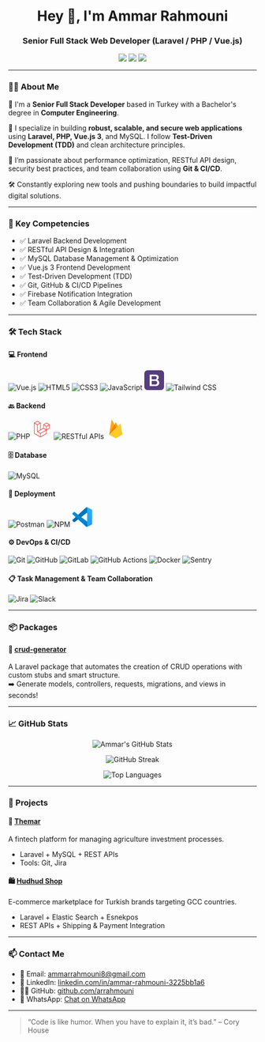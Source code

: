 <h1 align="center">Hey 👋, I'm Ammar Rahmouni</h1>
<h3 align="center">Senior Full Stack Web Developer (Laravel / PHP / Vue.js)</h3>

<p align="center">
  <a href="mailto:ammarrahmouni8@gmail.com"><img src="https://img.shields.io/badge/Email-D14836?style=flat&logo=gmail&logoColor=white" /></a>
  <a href="https://linkedin.com/in/ammar-rahmouni-3225bb1a6"><img src="https://img.shields.io/badge/LinkedIn-0077B5?style=flat&logo=linkedin&logoColor=white" /></a>
  <a href="https://github.com/arrahmouni"><img src="https://img.shields.io/badge/GitHub-100000?style=flat&logo=github&logoColor=white" /></a>
</p>

---

### 👨‍💻 About Me

🔧 I'm a **Senior Full Stack Developer** based in Turkey with a Bachelor's degree in **Computer Engineering**.

🚀 I specialize in building **robust, scalable, and secure web applications** using **Laravel, PHP, Vue.js 3**, and MySQL. I follow **Test-Driven Development (TDD)** and clean architecture principles.

🔐 I’m passionate about performance optimization, RESTful API design, security best practices, and team collaboration using **Git & CI/CD**.

🛠️ Constantly exploring new tools and pushing boundaries to build impactful digital solutions.

---

### 🧠 Key Competencies

- ✅ Laravel Backend Development
- ✅ RESTful API Design & Integration
- ✅ MySQL Database Management & Optimization
- ✅ Vue.js 3 Frontend Development
- ✅ Test-Driven Development (TDD)
- ✅ Git, GitHub & CI/CD Pipelines
- ✅ Firebase Notification Integration
- ✅ Team Collaboration & Agile Development

---

### 🛠 Tech Stack

#### 💻 Frontend
<p>
  <img src="https://cdn.jsdelivr.net/gh/devicons/devicon/icons/vuejs/vuejs-original.svg" alt="Vue.js" title="Vue.js" width="40" />
  <img src="https://cdn.jsdelivr.net/gh/devicons/devicon/icons/html5/html5-original.svg" alt="HTML5" title="HTML5" width="40" />
  <img src="https://cdn.jsdelivr.net/gh/devicons/devicon/icons/css3/css3-original.svg" alt="CSS3" title="CSS3" width="40" />
  <img src="https://cdn.jsdelivr.net/gh/devicons/devicon/icons/javascript/javascript-original.svg" alt="JavaScript" title="JavaScript" width="40" />
  <img src="https://raw.githubusercontent.com/github/explore/main/topics/bootstrap/bootstrap.png" alt="Bootstrap" title="Bootstrap" width="40" />
  <img src="https://camo.githubusercontent.com/3662a9ccbc365e52fe27bd9bd5cbdd9388f9285d8bb4cd19a68ef0b045d70258/68747470733a2f2f63646e2e6a7364656c6976722e6e65742f67682f64657669636f6e732f64657669636f6e2f69636f6e732f7461696c77696e646373732f7461696c77696e646373732d6f726967696e616c2e737667" alt="Tailwind CSS" title="Tailwind CSS" width="40" />
</p>

#### 🔙 Backend
<p>
  <img src="https://cdn.jsdelivr.net/gh/devicons/devicon/icons/php/php-original.svg" alt="PHP" title="PHP" width="40" />
  <img src="https://raw.githubusercontent.com/github/explore/main/topics/laravel/laravel.png" alt="Laravel" title="Laravel" width="40" />
  <img src="https://camo.githubusercontent.com/d5b29c0ef9ab7e205050ef7f6de79b5d09494f7aa5c5d497b5c18392fba8513a/68747470733a2f2f6d69726f2e6d656469756d2e636f6d2f76322f726573697a653a6669743a3434302f312a4a334733616b614d70554f4c656777307030717468412e706e67" alt="RESTful APIs" title="RESTful APIs" width="40" />
  <img src="https://raw.githubusercontent.com/github/explore/main/topics/firebase/firebase.png" alt="Firebase" title="Firebase" width="40" />
</p>


#### 🗄️ Database
<p>
  <img src="https://cdn.jsdelivr.net/gh/devicons/devicon/icons/mysql/mysql-original.svg" alt="MySQL" title="MySQL" width="40" />
</p>

#### 🚀 Deployment
<p>
  <img src="https://camo.githubusercontent.com/ff8965eacc46ea2bf7b52bfc663a0cddb4e55e508cb1ba5b7b9e5a465a016963/68747470733a2f2f63646e2e6a7364656c6976722e6e65742f67682f64657669636f6e732f64657669636f6e2f69636f6e732f706f73746d616e2f706f73746d616e2d6f726967696e616c2e737667" alt="Postman" title="Postman" width="40" />
  <img src="https://camo.githubusercontent.com/e629d2026b4ec090e8f4a0ba1005266907380062dc5c9f625d607eff4b01d1d6/68747470733a2f2f63646e2e6a7364656c6976722e6e65742f67682f64657669636f6e732f64657669636f6e2f69636f6e732f6e706d2f6e706d2d6f726967696e616c2e737667" alt="NPM" title="NPM" width="40" />
  <img src="https://raw.githubusercontent.com/github/explore/main/topics/visual-studio-code/visual-studio-code.png" alt="VS Code" title="VS Code" width="40" />
</p>


#### ⚙️ DevOps & CI/CD
<p>
  <img src="https://camo.githubusercontent.com/15166a15835f145259844be455ab5945594a70c48a3090aa83d193bd5e3e9bc5/68747470733a2f2f63646e2e6a7364656c6976722e6e65742f67682f64657669636f6e732f64657669636f6e2f69636f6e732f6769742f6769742d6f726967696e616c2e737667" alt="Git" title="Git" width="40" />
  <img src="https://camo.githubusercontent.com/b88f9607b30846205db0467c8c1f64f9df8b9321f75665d110878a68695e3184/68747470733a2f2f696d616765732e69636f6e2d69636f6e732e636f6d2f333638352f504e472f3531322f6769746875625f6c6f676f5f69636f6e5f3232393237382e706e67" alt="GitHub" title="GitHub" width="40" />
  <img src="https://camo.githubusercontent.com/00518a2218fb06231c6f2064f1904d68a42f0dceba8985231a70efec56127933/68747470733a2f2f63646e2e6a7364656c6976722e6e65742f67682f64657669636f6e732f64657669636f6e2f69636f6e732f6769746c61622f6769746c61622d6f726967696e616c2e737667" alt="GitLab" title="GitLab" width="40" />
  <img src="https://camo.githubusercontent.com/9be87e4950f8cfa90f5477dbff812743dc2b912c7d5ae198073e23f4b2ae4091/68747470733a2f2f63646e2e6a7364656c6976722e6e65742f67682f64657669636f6e732f64657669636f6e2f69636f6e732f676974687562616374696f6e732f676974687562616374696f6e732d6f726967696e616c2e737667" alt="GitHub Actions" title="GitHub Actions" width="40" />
  <img src="https://camo.githubusercontent.com/aef1e8177da912f4389c9892921107eb8b7c83cca94c1a8a7db5f3f68d017bea/68747470733a2f2f63646e2e6a7364656c6976722e6e65742f67682f64657669636f6e732f64657669636f6e2f69636f6e732f646f636b65722f646f636b65722d6f726967696e616c2e737667" alt="Docker" title="Docker" width="40" />
  <img src="https://camo.githubusercontent.com/683464f044ef779353d8a764c82f372b1a64dfe6f089976de24986db29703d10/68747470733a2f2f63646e2e6a7364656c6976722e6e65742f67682f64657669636f6e732f64657669636f6e2f69636f6e732f73656e7472792f73656e7472792d6f726967696e616c2e737667" alt="Sentry" title="Sentry" width="40" />
</p>


#### 📋 Task Management & Team Collaboration
<p>
  <img src="https://camo.githubusercontent.com/846a58b5795502a7f7b4016dd2c934bad2d3b80341db7ce9fc0ada3c8a1ac2d3/68747470733a2f2f63646e2e6a7364656c6976722e6e65742f67682f64657669636f6e732f64657669636f6e2f69636f6e732f6a6972612f6a6972612d6f726967696e616c2e737667" alt="Jira" title="Jira" width="40" />
  <img src="https://camo.githubusercontent.com/c32ace268577937ec8e145cfb1ee87e36d783c6e02496a7f47c2cd77b42e7da7/68747470733a2f2f63646e2e6a7364656c6976722e6e65742f67682f64657669636f6e732f64657669636f6e2f69636f6e732f736c61636b2f736c61636b2d6f726967696e616c2e737667" alt="Slack" title="Slack" width="40" />
</p>

---

### 📦 Packages

#### 🔧 [crud-generator](https://github.com/arrahmouni/crud-generator)
A Laravel package that automates the creation of CRUD operations with custom stubs and smart structure.  
➡️ Generate models, controllers, requests, migrations, and views in seconds!

---

### 📈 GitHub Stats

<p align="center">
  <img src="https://github-readme-stats.vercel.app/api?username=arrahmouni&show_icons=true&theme=radical" alt="Ammar's GitHub Stats" />
</p>

<p align="center">
  <img src="https://github-readme-streak-stats.herokuapp.com/?user=arrahmouni&theme=radical" alt="GitHub Streak" />
</p>

<p align="center">
  <img src="https://github-readme-stats.vercel.app/api/top-langs/?username=arrahmouni&layout=compact&theme=radical" alt="Top Languages" />
</p>

---

### 💼 Projects

#### 🌱 [Themar](https://themar.sa/)
A fintech platform for managing agriculture investment processes.

- Laravel + MySQL + REST APIs  
- Tools: Git, Jira

#### 🛍 [Hudhud Shop](https://hudhudshop.com/)
E-commerce marketplace for Turkish brands targeting GCC countries.

- Laravel + Elastic Search + Esnekpos  
- REST APIs + Shipping & Payment Integration

---

### 📫 Contact Me

- 📧 Email: ammarrahmouni8@gmail.com  
- 💼 LinkedIn: [linkedin.com/in/ammar-rahmouni-3225bb1a6](https://linkedin.com/in/ammar-rahmouni-3225bb1a6)  
- 🧑‍💻 GitHub: [github.com/arrahmouni](https://github.com/arrahmouni)
- 📱 WhatsApp: [Chat on WhatsApp](https://wa.me/905366394454)

---

> “Code is like humor. When you have to explain it, it’s bad.” – Cory House
